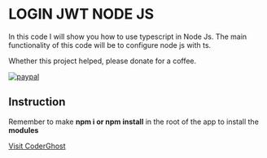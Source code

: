 # LOGIN JWT NODE JS
In this code I will show you how to use typescript in Node Js. The main functionality of this code will be to configure node js with ts.

Whether this project helped, please donate for a coffee.

[![paypal](https://www.paypalobjects.com/en_US/i/btn/btn_donateCC_LG.gif)](https://www.paypal.com/cgi-bin/webscr?cmd=_s-xclick&hosted_button_id=AFSV8TQBVW6LC)


## Instruction

Remember to make **npm i or npm install** in the root of the app to install the **modules**

[Visit CoderGhost](https://www.coderghost.com/)
